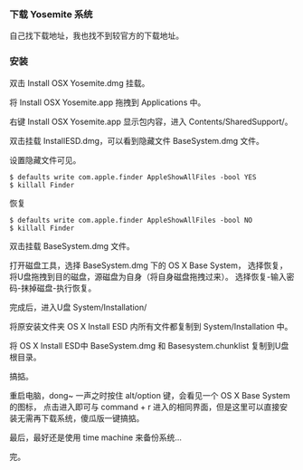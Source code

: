 <!-- title: [backup]OSX 10.10 Yosemite 制作U盘安装盘-->
<!-- author: <David Jones qowera@qq.com>-->
<!-- date: 2015-04-11 12:57:14-->
<!-- category: 系统-->
<!-- tag: OSX,Yosemite,U盘-->

### 下载 Yosemite 系统

自己找下载地址，我也找不到较官方的下载地址。

### 安装

双击 Install OSX Yosemite.dmg 挂载。

将 Install OSX Yosemite.app 拖拽到 Applications 中。

右键 Install OSX Yosemite.app 显示包内容，进入 Contents/SharedSupport/。

双击挂载 InstallESD.dmg，可以看到隐藏文件 BaseSystem.dmg 文件。

设置隐藏文件可见。

```
$ defaults write com.apple.finder AppleShowAllFiles -bool YES
$ killall Finder
```

恢复

```
$ defaults write com.apple.finder AppleShowAllFiles -bool NO
$ killall Finder
```

双击挂载 BaseSystem.dmg 文件。

打开磁盘工具，选择 BaseSystem.dmg 下的 OS X Base System，
选择恢复，将U盘拖拽到目的磁盘，源磁盘为自身（将自身磁盘拖拽过来）。
选择恢复-输入密码-抹掉磁盘-执行恢复。

完成后，进入U盘 System/Installation/

将原安装文件夹 OS X Install ESD 内所有文件都复制到 System/Installation 中。

将 OS X Install ESD中 BaseSystem.dmg 和 Basesystem.chunklist 复制到U盘根目录。

搞掂。

重启电脑，dong~ 一声之时按住 alt/option 键，会看见一个 OS X Base System 的图标，
点击进入即可与 command + r 进入的相同界面，但是这里可以直接安装无需再下载系统，傻瓜版一键搞掂。

最后，最好还是使用 time machine 来备份系统...

完。